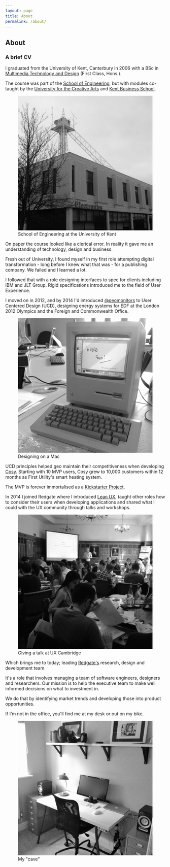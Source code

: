 ```yaml
---
layout: page
title: About
permalink: /about/
---
```


## About

### A brief CV

I graduated from the University of Kent, Canterbury in 2006 with a BSc in [Multimedia Technology and Design](https://www.kent.ac.uk/courses/undergraduate/226/multimedia-technology-and-design) (First Class, Hons.). 

The course was part of the [School of Engineering](https://www.kent.ac.uk/engineering-digital-arts), but with modules co-taught by the [University for the Creative Arts](https://www.uca.ac.uk/) and [Kent Business School](https://www.kent.ac.uk/kbs/).

<figure>
<img src="/images/kent-eng.jpg">
<figcaption>School of Engineering at the University of Kent</figcaption>
</figure>

On paper the course looked like a clerical error. In reality it gave me an understanding of technology, design and business.

Fresh out of University, I found myself in my first role attempting digital transformation - long before I knew what that was - for a publishing company. We failed and I learned a lot.

I followed that with a role designing interfaces to spec for clients including IBM and JLT Group. Rigid specifications introduced me to the field of User Experience.

I moved on in 2012, and by 2014 I'd introduced [@geomonitors](https://twitter.com/geomonitors) to User Centered Design (UCD), designing energy systems for EDF at the London 2012 Olympics and the Foreign and Commonwealth Office.

<figure>
<img src="/images/geo.jpg">
<figcaption>Designing on a Mac</figcaption>
</figure>

UCD principles helped geo maintain their competitiveness when developing [Cosy](https://www.first-utility.com/cosy). Starting with 10 MVP users, Cosy grew to 10,000 customers within 12 months as First Utility's smart heating system. 

The MVP is forever immortalised as a [Kickstarter Project](https://www.kickstarter.com/projects/greenenergyoptions/come-home-to-cosy-the-smart-heating-system-from-ge).

In 2014 I joined Redgate where I introduced [Lean UX](https://medium.com/@jonny_robots/moving-to-lean-ux-how-727361f8f7d2), taught other roles how to consider their users when developing applications and shared what I could with the UX community through talks and workshops. 

<figure>
<img src="/images/talking.jpg">
<figcaption>Giving a talk at UX Cambridge</figcaption>
</figure>

Which brings me to today; leading [Redgate's](https://www.red-gate.com/) research, design and development team.

It's a role that involves managing a team of software engineers, designers and researchers. Our mission is to help the executive team to make well informed decisions on what to investment in. 

We do that by identifying market trends and developing those into product opportunities.

If I'm not in the office, you'll find me at my desk or out on my bike.

<figure>
<img src="/images/cave.jpg">
<figcaption>My "cave"</figcaption>
</figure>